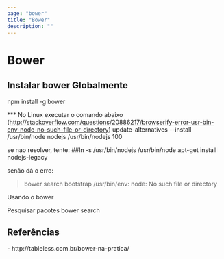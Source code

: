 ```yaml
---
page: "bower"
title: "Bower"
description: ""
---
```

# Bower

## Instalar bower Globalmente

npm install -g bower

*** No Linux executar o comando abaixo (http://stackoverflow.com/questions/20886217/browserify-error-usr-bin-env-node-no-such-file-or-directory)
update-alternatives --install /usr/bin/node nodejs /usr/bin/nodejs 100

se nao resolver, tente:
##ln -s /usr/bin/nodejs /usr/bin/node 
apt-get install nodejs-legacy

senão dá o erro:

> bower search bootstrap
/usr/bin/env: node: No such file or directory



Usando o bower


Pesquisar pacotes
bower search

## Referências
<div class="referencia">
- http://tableless.com.br/bower-na-pratica/
</div>